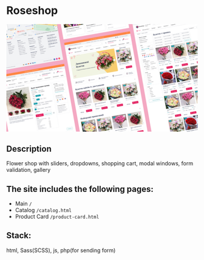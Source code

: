 # Roseshop

![Website Screenshot](https://github.com/wildberry22/rose-shop/blob/main/show.jpg?raw=true)

## Description

Flower shop with sliders, dropdowns, shopping cart, modal windows, form validation, gallery

## The site includes the following pages:
- Main `/`
- Catalog `/catalog.html`
- Product Card `/product-card.html`

## Stack:
html, Sass(SCSS), js, php(for sending form)
